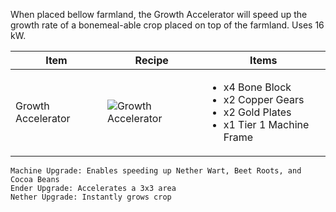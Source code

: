 When placed bellow farmland, the Growth Accelerator will speed up the growth rate of a bonemeal-able crop placed on top of the farmland. Uses 16 kW.

| Item | Recipe | Items |
|------|--------|-------|
| Growth Accelerator | ![Growth Accelerator](https://cdn.discordapp.com/attachments/739536694398812230/879438915570917426/growth_accelerator.png) | <ul><li>x4 Bone Block</li><li>x2 Copper Gears</li><li>x2 Gold Plates</li><li>x1 Tier 1 Machine Frame</li></ul> |

```
Machine Upgrade: Enables speeding up Nether Wart, Beet Roots, and Cocoa Beans
Ender Upgrade: Accelerates a 3x3 area
Nether Upgrade: Instantly grows crop
```
